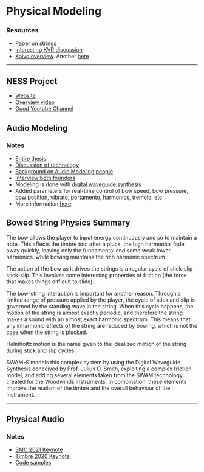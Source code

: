 # Physical Modeling

### Resources
 - [Paper on strings](https://tel.archives-ouvertes.fr/tel-00349920/document)
 - [Interesting KVR discussion](https://www.kvraudio.com/forum/viewtopic.php?t=488332&sid=362d4e415904ffb46072c29dc66681a7)
 - [Kaivo overview](https://madronalabs.com/products/kaivo). Another [here](https://youtu.be/8elZ_HaMO00)

---

## NESS Project
 - [Website](http://www.ness.music.ed.ac.uk/)
 - [Overview video](https://youtu.be/W9nMbtIjygM)
 - [Good Youtube Channel](https://www.youtube.com/user/AAGedinburgh/videos)

## Audio Modeling

### Notes
 - [Entire thesis](https://hal.archives-ouvertes.fr/tel-01219693/document)
 - [Discussion of technology](https://audiomodeling.com/about-us/technology/)
 - [Background on Audio Modeling people](https://audiomodeling.com/about-us/people/)
 - [Interview both founders](https://youtu.be/i-WStJKN4TA)
 - Modeling is done with [digital waveguide synthesis](https://ccrma.stanford.edu/~jos/swgt/)
 - Added parameters for real-time control of bow speed, bow pressure, bow position, vibrato, portamento, harmonics, tremolo, etc
 - More information [here](https://audiomodeling.com/about-us/technology/swam-s/)

## Bowed String Physics Summary

The bow allows the player to input energy continuously and so to maintain a note. This affects the timbre too: after a pluck, the high harmonics fade away quickly, leaving only the fundamental and some weak lower harmonics, while bowing maintains the rich harmonic spectrum.

The action of the bow as it drives the strings is a regular cycle of stick-slip-stick-slip. This involves some interesting properties of friction (the force that makes things difficult to slide).

The bow-string interaction is important for another reason. Through a limited range of pressure applied by the player, the cycle of stick and slip is governed by the standing wave in the string. When this cycle happens, the motion of the string is almost exactly periodic, and therefore the string makes a sound with an almost exact harmonic spectrum. This means that any inharmonic effects of the string are reduced by bowing, which is not the case when the string is plucked.

Helmholtz motion is the name given to the idealized motion of the string during stick and slip cycles.

SWAM-S models this complex system by using the Digital Waveguide Synthesis conceived by Prof. Julius O. Smith, exploiting a complex friction model, and adding several elements taken from the SWAM technology created for the Woodwinds instruments. In combination, these elements improve the realism of the timbre and the overall behaviour of the instrument.

---

## Physical Audio

### Notes
 - [SMC 2021 Keynote](https://youtu.be/JcMR1FVcpF8)
 - [Timbre 2020 Keynote](https://youtu.be/6Bx0DNiNvFk)
 - [Code samples](https://physicalaudio.co.uk/testing-simd-performance-on-apples-new-m1-processor/)


